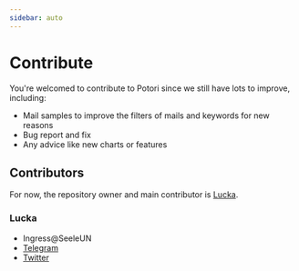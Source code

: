 ```yaml
---
sidebar: auto
---
```


# Contribute
You're welcomed to contribute to Potori since we still have lots to improve, including:

- Mail samples to improve the filters of mails and keywords for new reasons
- Bug report and fix
- Any advice like new charts or features

## Contributors
For now, the repository owner and main contributor is [Lucka](#Lucka).

### Lucka
- Ingress@SeeleUN
- [Telegram](https://t.me/SeeleUN "Telegram@SeeleUN")
- [Twitter](https://twitter.com/lucka_me "Twitter@lucka_me")